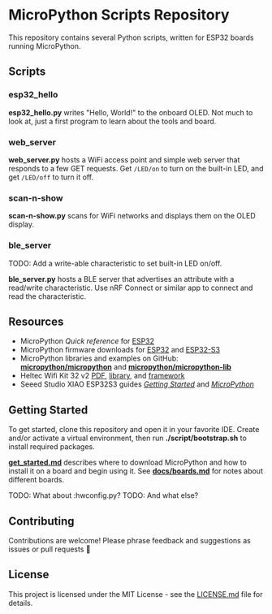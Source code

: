 # MicroPython Scripts Repository

This repository contains several Python scripts, written for ESP32 boards running MicroPython.

## Scripts

### esp32_hello

**esp32_hello.py** writes "Hello, World!" to the onboard OLED. Not much to look at, just a first program to learn about the tools and board.

### web_server

**web_server.py** hosts a WiFi access point and simple web server that responds to a few GET requests. Get `/LED/on` to turn on the built-in LED, and get `/LED/off` to turn it off.

### scan-n-show

**scan-n-show.py** scans for WiFi networks and displays them on the OLED display.

### ble_server

TODO: Add a write-able characteristic to set built-in LED on/off.

**ble_server.py** hosts a BLE server that advertises an attribute with a read/write characteristic. Use nRF Connect or similar app to connect and read the characteristic.

## Resources

* MicroPython _Quick reference_ for [ESP32](https://docs.micropython.org/en/latest/esp32/quickref.html)
* MicroPython firmware downloads for [ESP32](https://micropython.org/download/ESP32_GENERIC/) and [ESP32-S3](https://micropython.org/download/ESP32_GENERIC_S3/)
* MicroPython libraries and examples on GitHub: [**micropython/micropython**](https://github.com/micropython/micropython) and [**micropython/micropython-lib**](https://github.com/micropython/micropython-lib)
* Heltec Wifi Kit 32 v2 [PDF](https://resource.heltec.cn/download/WiFi_Kit_32/WiFi%20Kit32.pdf), [library](https://github.com/HelTecAutomation/Heltec_ESP32), and [framework](https://github.com/Heltec-Aaron-Lee/WiFi_Kit_series/blob/0aaf0d08b20c2d67aab416ae632320ac11ca7ea6/README.md)
* Seeed Studio XIAO ESP32S3 guides [_Getting Started_](https://wiki.seeedstudio.com/xiao_esp32s3_getting_started/) and [_MicroPython_](https://wiki.seeedstudio.com/XIAO_ESP32S3_Micropython/)

## Getting Started

To get started, clone this repository and open it in your favorite IDE. Create and/or activate a virtual environment, then run **./script/bootstrap.sh** to install required packages.

[**get_started.md**](get_started.md) describes where to download MicroPython and how to install it on a board and begin using it. See [**docs/boards.md**](docs/boards.md) for notes about different boards.

TODO: What about :hwconfig.py?
TODO: And what else?

## Contributing

Contributions are welcome! Please phrase feedback and suggestions as issues or pull requests :bow:

## License

This project is licensed under the MIT License - see the [LICENSE.md](LICENSE.md) file for details.